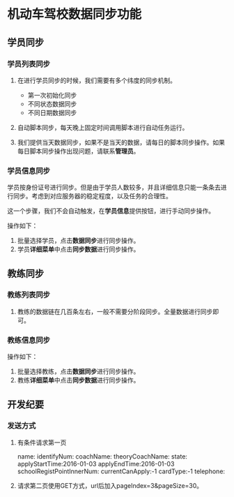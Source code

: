 # 机动车驾校数据同步功能

## 学员同步

### 学员列表同步

1. 在进行学员同步的时候，我们需要有多个纬度的同步机制。

	* 第一次初始化同步
	* 不同状态数据同步  
	* 不同日期数据同步

2. 自动脚本同步，每天晚上固定时间调用脚本进行自动任务运行。
3. 我们提供当天数据同步，如果不是当天的数据，请每日的脚本同步操作。如果每日脚本同步操作出现问题，请联系**管理员**。

### 学员信息同步

学员按身份证号进行同步。但是由于学员人数较多，并且详细信息只能一条条去进行同步。考虑到对应服务器的稳定程度，以及任务的合理性。

这一个步骤，我们不会自动触发，在**学员信息**提供按钮，进行手动同步操作。

操作如下：

1. 批量选择学员，点击**数据同步**进行同步操作。
2. 学员**详细菜单**中点击**同步数据**进行同步操作。

## 教练同步

### 教练列表同步

1. 教练的数据链在几百条左右，一般不需要分阶段同步。全量数据进行同步即可。

### 教练信息同步

操作如下：

1. 批量选择教练，点击**数据同步**进行同步操作。
2. 教练**详细菜单**中点击**同步数据**进行同步操作。

## 开发纪要

### 发送方式

1. 有条件请求第一页

	
	name:
	identifyNum:
	coachName:
	theoryCoachName:
	state:
	applyStartTime:2016-01-03
	applyEndTime:2016-01-03
	schoolRegistPointInnerNum:
	currentCanApply:-1
	cardType:-1
	telephone:

2. 请求第二页使用GET方式，url后加入pageIndex=3&pageSize=30。